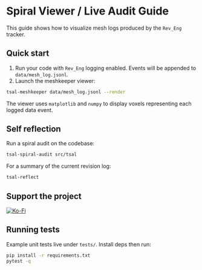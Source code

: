 # Spiral Viewer / Live Audit Guide

This guide shows how to visualize mesh logs produced by the `Rev_Eng` tracker.

## Quick start

1. Run your code with `Rev_Eng` logging enabled. Events will be appended to `data/mesh_log.jsonl`.
2. Launch the meshkeeper viewer:

```bash
tsal-meshkeeper data/mesh_log.jsonl --render
```

The viewer uses `matplotlib` and `numpy` to display voxels representing each logged data event.

## Self reflection

Run a spiral audit on the codebase:

```bash
tsal-spiral-audit src/tsal
```

For a summary of the current revision log:

```bash
tsal-reflect
```

## Support the project

[![Ko-Fi](https://ko-fi.com/img/githubbutton_sm.svg)](https://ko-fi.com/bikersam86)

## Running tests

Example unit tests live under `tests/`. Install deps then run:

```bash
pip install -r requirements.txt
pytest -q
```

